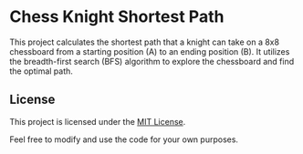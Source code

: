 # Chess Knight Shortest Path

This project calculates the shortest path that a knight can take on a 8x8 chessboard from a starting position (A) to an ending position (B). It utilizes the breadth-first search (BFS) algorithm to explore the chessboard and find the optimal path.

## License

This project is licensed under the [MIT License](LICENSE).

Feel free to modify and use the code for your own purposes.